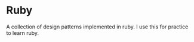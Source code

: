 # Ruby

A collection of design patterns implemented in ruby. I use this for practice to learn ruby.
